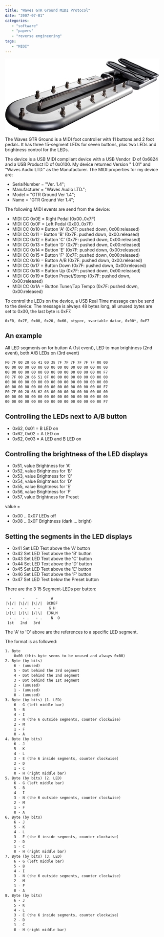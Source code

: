 ```yaml
---
title: "Waves GTR Ground MIDI Protocol"
date: "2007-07-01"
categories:
   - "software"
   - "papers"
   - "reverse engineering"
tags:
   - "MIDI"
---
```


![Waves GTR Ground Photo](wavesgtrground.jpg)

The Waves GTR Ground is a MIDI foot controller with 11 buttons and 2 foot pedals. It has three 15-segment LEDs for seven buttons, plus two LEDs and brightness control for the LEDs.

The device is a USB MIDI compliant device with a USB Vendor ID of 0x6824 and a USB Product ID of 0x0100. My device returned Version " 1.01" and "Waves Audio LTD." as the Manufacturer. The MIDI properties for my device are:

- SerialNumber = "Ver. 1.4";
- Manufacturer = "Waves Audio LTD.";
- Model = "GTR Ground Ver 1.4";
- Name = "GTR Ground Ver 1.4";

The following MIDI events are send from the device:

- MIDI CC 0x0E = Right Pedal (0x00..0x7F)
- MIDI CC 0x0F = Left Pedal (0x00..0x7F)
- MIDI CC 0x10 = Button 'A' (0x7F: pushed down, 0x00:released)
- MIDI CC 0x11 = Button 'B' (0x7F: pushed down, 0x00:released)
- MIDI CC 0x12 = Button 'C' (0x7F: pushed down, 0x00:released)
- MIDI CC 0x13 = Button 'D' (0x7F: pushed down, 0x00:released)
- MIDI CC 0x14 = Button 'E' (0x7F: pushed down, 0x00:released)
- MIDI CC 0x15 = Button 'F' (0x7F: pushed down, 0x00:released)
- MIDI CC 0x16 = Button A/B (0x7F: pushed down, 0x00:released)
- MIDI CC 0x17 = Button Down (0x7F: pushed down, 0x00:released)
- MIDI CC 0x18 = Button Up (0x7F: pushed down, 0x00:released)
- MIDI CC 0x19 = Button Preset/Stomp (0x7F: pushed down, 0x00:released)
- MIDI CC 0x1A = Button Tuner/Tap Tempo (0x7F: pushed down, 0x00:released)

To control the LEDs on the device, a USB Real Time message can be send to the device:
The message is always 48 bytes long, all unused bytes are set to 0x00, the last byte is 0xF7.

    0xF0, 0x7F, 0x00, 0x20, 0x66, <type>, <variable data>, 0x00*, 0xF7

An example
----------
All LED segments on for button A (1st event), LED to max brightness (2nd event), both A/B LEDs on (3rd event)

    F0 7F 00 20 66 41 00 38 7F 7F 7F 7F 7F 7F 00 00
    00 00 00 00 00 00 00 00 00 00 00 00 00 00 00 00
    00 00 00 00 00 00 00 00 00 00 00 00 00 00 00 F7
    F0 7F 00 20 66 51 0F 00 00 00 00 00 00 00 00 00
    00 00 00 00 00 00 00 00 00 00 00 00 00 00 00 00
    00 00 00 00 00 00 00 00 00 00 00 00 00 00 00 F7
    F0 7F 00 20 66 62 03 00 00 00 00 00 00 00 00 00
    00 00 00 00 00 00 00 00 00 00 00 00 00 00 00 00
    00 00 00 00 00 00 00 00 00 00 00 00 00 00 00 F7


Controlling the LEDs next to A/B button
---------------------------------------

- 0x62, 0x01 = B LED on
- 0x62, 0x02 = A LED on
- 0x62, 0x03 = A LED and B LED on


Controlling the brightness of the LED displays
----------------------------------------------

- 0x51, value  Brightness for 'A'
- 0x52, value  Brightness for 'B'
- 0x53, value  Brightness for 'C'
- 0x54, value  Brightness for 'D'
- 0x55, value  Brightness for 'E'
- 0x56, value  Brightness for 'F'
- 0x57, value  Brightness for Preset

value =

- 0x00 .. 0x07 LEDs off
- 0x08 .. 0x0F Brightness (dark ... bright)

Setting the segments in the LED displays
----------------------------------------

- 0x41  Set LED Text above the 'A' button
- 0x42  Set LED Text above the 'B' button
- 0x43  Set LED Text above the 'C' button
- 0x44  Set LED Text above the 'D' button
- 0x45  Set LED Text above the 'E' button
- 0x46  Set LED Text above the 'F' button
- 0x47  Set LED Text below the Preset button


There are the 3 15 Segment-LEDs per button:

      -     -     -      A
    |\|/| |\|/| |\|/|  BCDEF
     - -   - -   - -    G H
    |/|\| |/|\| |/|\|  IJKLM
      - .   - .   - .    N  O
     1st   2nd   3rd

The 'A' to 'O' above are the references to a specific LED segment.


The format is as followed:

    1. Byte
        0x00 (this byte seems to be unused and always 0x00)
    2. Byte (by bits)
        6 - (unused)
        5 - Dot behind the 3rd segment
        4 - Dot behind the 2nd segment
        3 - Dot behind the 1st segment
        2 - (unused)
        1 - (unused)
        0 - (unused)
    3. Byte (by bits) (1. LED)
        6 - G (left middle bar)
        5 - B
        4 - I
        3 - N (the 6 outside segments, counter clockwise)
        2 - M
        1 - F
        0 - A
    4. Byte (by bits)
        6 - J
        5 - K
        4 - L
        3 - E (the 6 inside segments, counter clockwise)
        2 - D
        1 - C
        0 - H (right middle bar)
    5. Byte (by bits) (2. LED)
        6 - G (left middle bar)
        5 - B
        4 - I
        3 - N (the 6 outside segments, counter clockwise)
        2 - M
        1 - F
        0 - A
    6. Byte (by bits)
        6 - J
        5 - K
        4 - L
        3 - E (the 6 inside segments, counter clockwise)
        2 - D
        1 - C
        0 - H (right middle bar)
    7. Byte (by bits) (3. LED)
        6 - G (left middle bar)
        5 - B
        4 - I
        3 - N (the 6 outside segments, counter clockwise)
        2 - M
        1 - F
        0 - A
    8. Byte (by bits)
        6 - J
        5 - K
        4 - L
        3 - E (the 6 inside segments, counter clockwise)
        2 - D
        1 - C
        0 - H (right middle bar)
